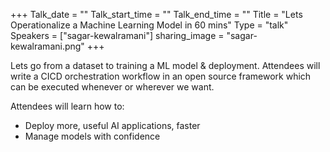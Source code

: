 +++
Talk_date = ""
Talk_start_time = ""
Talk_end_time = ""
Title = "Lets Operationalize a Machine Learning Model in 60 mins"
Type = "talk"
Speakers = ["sagar-kewalramani"]
sharing_image = "sagar-kewalramani.png"
+++


Lets go from a dataset to training a ML model & deployment. Attendees will write a CICD orchestration workflow in an open source framework which can be executed whenever or wherever we want.

Attendees will learn how to: 

* Deploy more, useful AI applications, faster 
* Manage models with confidence